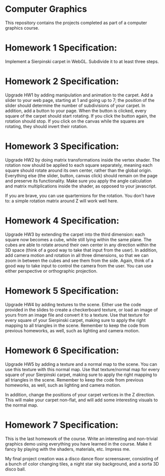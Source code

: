 # Computer Graphics
This repository contains the projects completed as part of a computer graphics course.

# Homework 1 Specification:
Implement a Sierpinski carpet in WebGL. Subdivide it to at least three steps.

# Homework 2 Specification:
Upgrade HW1 by adding manipulation and animation to the carpet. Add a slider to your web page, starting at 1 and going up to 7; the position of the slider should determine the number of subdivisions of your carpet. In addition, add a button to your page. When the button is clicked, every square of the carpet should start rotating. If you click the button again, the rotation should stop. If you click on the canvas while the squares are rotating, they should invert their rotation.

# Homework 3 Specification:
Upgrade HW2 by doing matrix transformations inside the vertex shader. The rotation now should be applied to each square separately, meaning each square should rotate around its own center, rather than the global origin. Everything else (the slider, button, canvas click) should remain on the page and preserve its functionality. Make sure you apply the angle calculation and matrix multiplications inside the shader, as opposed to your javascript.

If you are brave, you can use quarternions for the rotation. You don't have to: a simple rotation matrix around Z will work well here.

# Homework 4 Specification:
Upgrade HW3 by extending the carpet into the third dimension: each square now becomes a cube, while still lying within the same plane. The cubes are able to rotate around their own center in any direction within the 3D space (think of a good way to take that input from the user). In addition, add camera motion and rotation in all three dimensions, so that we can zoom in between the cubes and see them from the side. Again, think of a good way to take input to control the camera from the user. You can use either perspective or orthographic projection.

# Homework 5 Specification:
Upgrade HW4 by adding textures to the scene. Either use the code provided in the slides to create a checkerboard texture, or load an image of yours from an image file and convert it to a texture. Use that texture for every square of your Sierpinski carpet, making sure to apply the right mapping to all triangles in the scene. Remember to keep the code from previous homeworks, as well, such as lighting and camera motion.

# Homework 6 Specification:
Upgrade HW5 by adding a texture and a normal map to the scene. You can use this texture with this normal map. Use that texture/normal map for every square of your Sierpinski carpet, making sure to apply the right mapping to all triangles in the scene. Remember to keep the code from previous homeworks, as well, such as lighting and camera motion.

In addition, change the positions of your carpet vertices in the Z direction. This will make your carpet non-flat, and will add some interesting visuals to the normal map.

# Homework 7 Specification:
This is the last homework of the course. Write an interesting and non-trivial graphics demo using everything you have learned in the course. Make it fancy by playing with the shaders, materials, etc. Impress me.

My final project creation was a disco dance floor screensaver, consisting of a bunch of color changing tiles, a night star sky background, and a sorta 3D disco ball.

